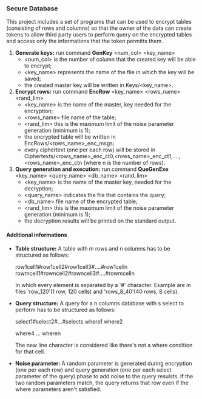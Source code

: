 ### **Secure Database**

This project includes a set of programs that can be used to encrypt tables (consisting of rows and columns) so that the owner of the data can create tokens to allow third party users to perform query on the encrypted tables and access only the informations that the token permitts them.

1. **Generate keys:**
	run command **GenKey** <num_col> <key_name>
	* <num_col> is the number of column that the created key will be able to encrypt;
	* <key_name> represents the name of the file in which the key will be saved;
	* the created master key will be written in Keys/<key_name>.
2. **Encrypt rows:**
	run command **EncRow** <key_name> <rows_name> <rand_lim>
	* <key_name> is the name of the master, key needed for the encryption;
	* <rows_name> file name of the table;
	* <rand_lim> this is the maximum limit of the noise parameter generation (minimum is 1);
	* the encrypted table will be written in EncRows/<rows_name>_enc_msgs;
	* every ciphertext (one per each row) will be stored in Ciphertexts/<rows_name>_enc_ct0,<rows_name>_enc_ct1,....,<rows_name>_enc_ctn (where n is the number of rows).
2. **Query generation and execution:**
	run command **QueGenExe** <key_name> <query_name> <db_name> <rand_lim>
	* <key_name> is the name of the master key, needed for the decryption;
	* <query_name> indicates the file that contains the query;
	* <db_name> file name of the encrypted table;
	* <rand_lim> this is the maximum limit of the noise parameter generation (minimum is 1);
	* the decryption results will be printed on the standard output.

#### **Additional informations**
* **Table structure:**
	A table with m rows and n columns has to be structured as follows:

	row1cell1#row1cell2#row1cell3#....#row1celln
	rowmcell1#rowncell2#rowncell3#....#rowmcelln

	In which every element is separated by a '#' character.
	Example are in files 'row_120'(1 row, 120 cells) and 'rows_8_40'(40 rows, 8 cells).
* **Query structure:**
	A query for a n columns database with s select to perform has to be structured as follows:

	select1#select2#...#selects
	where1
	where2
	
	where4
	...
	wheren

	The new line character is considered like there's not a where condition for that cell.
* **Noise parameter:**
	A random parameter is generated during encryption (one per each row) and query generation (one per each select parameter of the query) phase to add noise to the query resulsts. If the two random parameters match, the query returns that row even if the where parameters aren't satisfied.
